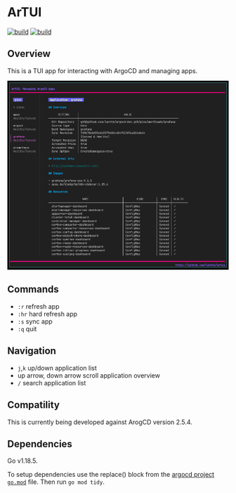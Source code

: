 # ArTUI

[![build](https://github.com/larntz/artui/actions/workflows/build-release.yaml/badge.svg)](https://github.com/larntz/artui/actions/workflows/build-release.yaml)
[![build](https://github.com/larntz/artui/actions/workflows/build.yaml/badge.svg)](https://github.com/larntz/artui/actions/workflows/build.yaml)

## Overview 

This is a TUI app for interacting with ArgoCD and managing apps.

![screenshot](screenshots/artui.png)

## Commands

- `:r` refresh app
- `:hr` hard refresh app
- `:s` sync app
- `:q` quit

## Navigation

- `j`,`k` up/down application list
- up arrow, down arrow scroll application overview
- `/` search application list

## Compatility

This is currently being developed against ArogCD version 2.5.4. 

## Dependencies

Go v1.18.5.

To setup dependencies use the replace() block from the [argocd project `go.mod`](https://github.com/argoproj/argo-cd/blob/v2.5.4/go.mod) file. Then run `go mod tidy`.
